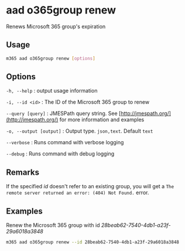 # aad o365group renew

Renews Microsoft 365 group's expiration

## Usage

```sh
m365 aad o365group renew [options]
```

## Options

`-h, --help`
: output usage information

`-i, --id <id>`
: The ID of the Microsoft 365 group to renew

`--query [query]`
: JMESPath query string. See [http://jmespath.org/](http://jmespath.org/) for more information and examples

`-o, --output [output]`
: Output type. `json,text`. Default `text`

`--verbose`
: Runs command with verbose logging

`--debug`
: Runs command with debug logging

## Remarks

If the specified _id_ doesn't refer to an existing group, you will get a `The remote server returned an error: (404) Not Found.` error.

## Examples

Renew the Microsoft 365 group with id _28beab62-7540-4db1-a23f-29a6018a3848_

```sh
m365 aad o365group renew --id 28beab62-7540-4db1-a23f-29a6018a3848
```